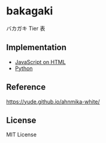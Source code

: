 # bakagaki

バカガキ Tier 表

## Implementation

- [JavaScript on HTML](https://m-tsuru.github.io/bakagaki/bakagaki.html)
- [Python](https://github.com/m-tsuru/bakagaki/blob/main/bakagaki.py)

## Reference

https://yude.github.io/ahnmika-white/

## License

MIT License
